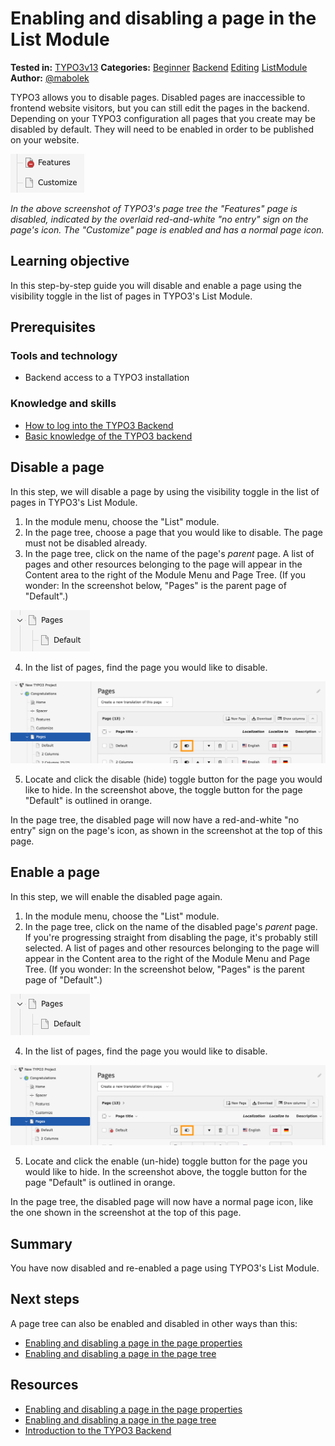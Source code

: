 # Enabling and disabling a page in the List Module

 **Tested in:** [TYPO3v13](/Tags/TYPO3v13.md) **Categories:** [Beginner](/Tags/Beginner.md) [Backend](/Tags/Backend.md) [Editing](/Tags/Editing.md) [ListModule](/Tags/ListModule.md) **Author:** [@mabolek](https://my.typo3.org/u/mabolek)

TYPO3 allows you to disable pages. Disabled pages are inaccessible to frontend website visitors, but you can still edit the pages in the backend. Depending on your TYPO3 configuration all pages that you create may be disabled by default. They will need to be enabled in order to be published on your website.

![Screenshot of the TYPO3 page tree with two pages named "Features" and "Customize". The first page's icon has a red circle with a white dash icon, while "Customize" has a plain document icon.](Images/EnablingAndDisablingAPageInThePageTree/EnabledAndDisabledPages.png)

*In the above screenshot of TYPO3's page tree the "Features" page is disabled, indicated by the overlaid red-and-white "no entry" sign on the page's icon. The "Customize" page is enabled and has a normal page icon.*

## Learning objective

In this step-by-step guide you will disable and enable a page using the visibility toggle in the list of pages in TYPO3's List Module.

## Prerequisites

### Tools and technology

* Backend access to a TYPO3 installation

### Knowledge and skills

* [How to log into the TYPO3 Backend](https://docs.typo3.org/permalink/t3start:backend-login)
* [Basic knowledge of the TYPO3 backend](https://docs.typo3.org/permalink/t3start:backend)

## Disable a page

In this step, we will disable a page by using the visibility toggle in the list of pages in TYPO3's List Module.

1. In the module menu, choose the "List" module.
2. In the page tree, choose a page that you would like to disable. The page must not be disabled already.
3. In the page tree, click on the name of the page's *parent* page. A list of pages and other resources belonging to the page will appear in the Content area to the right of the Module Menu and Page Tree. (If you wonder: In the screenshot below, "Pages" is the parent page of "Default".)

![A page tree showing a page called "Pages" folder with a sub-page labeled "Default".](Images/EnablingAndDisablingAPageInTheListModule/PageWithParentPage.png)

4. In the list of pages, find the page you would like to disable.

![Screenshot of the TYPO3 backend showing the page tree with the page "Pages" selected. To the right is a list of subpages with action buttons for editing, disabling, deleting, and translating.](Images/EnablingAndDisablingAPageInTheListModule/ListModule.png)

5. Locate and click the disable (hide) toggle button for the page you would like to hide. In the screenshot above, the toggle button for the page "Default" is outlined in orange.

In the page tree, the disabled page will now have a red-and-white "no entry" sign on the page's icon, as shown in the screenshot at the top of this page.

## Enable a page

In this step, we will enable the disabled page again.

1. In the module menu, choose the "List" module.
3. In the page tree, click on the name of the disabled page's *parent* page. If you're progressing straight from disabling the page, it's probably still selected. A list of pages and other resources belonging to the page will appear in the Content area to the right of the Module Menu and Page Tree. (If you wonder: In the screenshot below, "Pages" is the parent page of "Default".)

![A page tree showing a page called "Pages" folder with a sub-page labeled "Default".](Images/EnablingAndDisablingAPageInTheListModule/PageWithParentPage.png)

4. In the list of pages, find the page you would like to disable.

![Screenshot of the TYPO3 backend showing the page tree with the page "Pages" selected. To the right is a list of subpages with action buttons for editing, disabling, deleting, and translating.](Images/EnablingAndDisablingAPageInTheListModule/ListModulePageDisabled.png)

5. Locate and click the enable (un-hide) toggle button for the page you would like to hide. In the screenshot above, the toggle button for the page "Default" is outlined in orange.

In the page tree, the disabled page will now have a normal page icon, like the one shown in the screenshot at the top of this page.

## Summary

You have now disabled and re-enabled a page using TYPO3's List Module.

## Next steps

A page tree can also be enabled and disabled in other ways than this:

* [Enabling and disabling a page in the page properties](EnablingAndDisablingAPageInThePageProperties)
* [Enabling and disabling a page in the page tree](EnablingAndDisablingAPageInThePageTree.md)

## Resources

* [Enabling and disabling a page in the page properties](EnablingAndDisablingAPageInThePageProperties)
* [Enabling and disabling a page in the page tree](EnablingAndDisablingAPageInThePageTree.md)
* [Introduction to the TYPO3 Backend](https://docs.typo3.org/permalink/t3start:backend)
